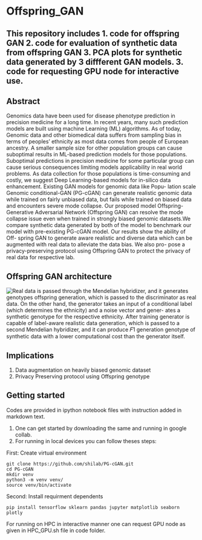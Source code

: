 # Offspring_GAN
## This repository includes 1. code for offspring GAN 2. code for evaluation of synthetic data from offspring GAN 3. PCA plots for synthetic data generated by 3 diffferent GAN models. 3. code for requesting GPU node for interactive use.
 
## Abstract 
Genomics data have been used for disease phenotype prediction in
precision medicine for a long time. In recent years, many such prediction
models are built using machine Learning (ML) algorithms.
As of today, Genomic data and other biomedical data suffers from
sampling bias in terms of peoples’ ethnicity as most data comes
from people of European ancestry. A smaller sample size for other
population groups can cause suboptimal results in ML-based prediction
models for those populations. Suboptimal predictions in
precision medicine for some particular group can cause serious
consequences limiting models applicability in real world problems.
As data collection for those populations is time-consuming and
costly, we suggest Deep Learning-based models for in-silico data
enhancement. Existing GAN models for genomic data like Popu-
lation scale Genomic conditional-GAN (PG-cGAN) can generate
realistic genomic data while trained on fairly unbiased data, but fails
while trained on biased data and encounters severe mode collapse.
Our proposed model Offspring- Generative Adversarial Network
(Offspring GAN) can resolve the mode collapse issue even when
trained in strongly biased genomic datasets.We compare synthetic
data generated by both of the model to benchmark our model with
pre-existing PG-cGAN model. Our results show the ability of Off-
spring GAN to generate aware realistic and diverse data which can
be augmented with real data to alleviate the data bias. We also pro-
pose a privacy-preserving protocol using Offspring GAN to protect
the privacy of real data for respective lab.

## Offspring GAN architecture
![Real data is passed
through the Mendelian hybridizer, and it generates genotypes offspring generation,
which is passed to the discriminator as real data.
On the other hand, the generator takes an input of a conditional
label (which determines the ethnicity) and a noise vector and gener-
ates a synthetic genotype for the respective ethnicity. After training
generator is capable of label-aware realistic data generation, which
is passed to a second Mendelian hybridizer, and it can produce 𝐹1 generation genotype
of synthetic data with a lower computational
cost than the generator itself.](OGAN.png) 

## Implications 
1. Data augmentation on heavily biased genomic dataset
2. Privacy Preserving protocol using Offspring genotype

## Getting started 
Codes are provided in ipython notebook files with instruction added in markdown text. 
1. One can get started by downloading the same and running in google collab.
2. For running in local devices you can follow theses steps:

First: Create virtual environment
```
git clone https://github.com/shilab/PG-cGAN.git
cd PG-cGAN
mkdir venv
python3 -m venv venv/
source venv/bin/activate
```
Second: Install requirment dependents
```
pip install tensorflow sklearn pandas jupyter matplotlib seaborn plotly
```

For running on HPC in interactive manner one can request GPU node as given in HPC_GPU.sh file in code folder. 
